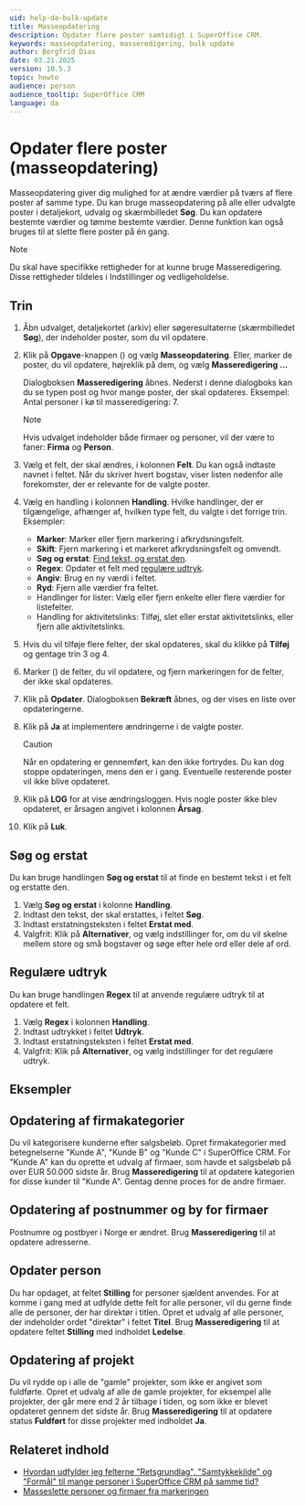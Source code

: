 ```yaml
---
uid: help-da-bulk-update
title: Masseopdatering
description: Opdater flere poster samtidigt i SuperOffice CRM.
keywords: masseopdatering, masseredigering, bulk update
author: Bergfrid Dias
date: 03.21.2025
version: 10.5.3
topic: howto
audience: person
audience_tooltip: SuperOffice CRM
language: da
---
```


# Opdater flere poster (masseopdatering)

Masseopdatering giver dig mulighed for at ændre værdier på tværs af flere poster af samme type. Du kan bruge masseopdatering på alle eller udvalgte poster i detaljekort, udvalg og skærmbilledet **Søg**. Du kan opdatere bestemte værdier og tømme bestemte værdier. Denne funktion kan også bruges til at slette flere poster på én gang.

> [!NOTE]
> Du skal have specifikke rettigheder for at kunne bruge Masseredigering. Disse rettigheder tildeles i Indstillinger og vedligeholdelse.

## Trin

1. Åbn udvalget, detaljekortet (arkiv) eller søgeresultaterne (skærmbilledet **Søg**), der indeholder poster, som du vil opdatere.

2. Klik på **Opgave**-knappen (<i class="ph ph-dots-three-circle-vertical" aria-hidden="true"></i>) og vælg **Masseopdatering**.
    Eller, marker de poster, du vil opdatere, højreklik på dem, og vælg **Masseredigering ...**

    Dialogboksen **Masseredigering** åbnes. Nederst i denne dialogboks kan du se typen post og hvor mange poster, der skal opdateres. Eksempel: Antal personer i kø til masseredigering: 7.

    > [!NOTE]
    > Hvis udvalget indeholder både firmaer og personer, vil der være to faner: **Firma** og **Person**.

3. Vælg et felt, der skal ændres, i kolonnen **Felt**. Du kan også indtaste navnet i feltet. Når du skriver hvert bogstav, viser listen nedenfor alle forekomster, der er relevante for de valgte poster.

4. Vælg en handling i kolonnen **Handling**. Hvilke handlinger, der er tilgængelige, afhænger af, hvilken type felt, du valgte i det forrige trin. Eksempler:

    * **Marker**: Marker eller fjern markering i afkrydsningsfelt.
    * **Skift**: Fjern markering i et markeret afkrydsningsfelt og omvendt.
    * **Søg og erstat**: [Find tekst, og erstat den](#search-and-replace).
    * **Regex**: Opdater et felt med [regulære udtryk](#regex).
    * **Angiv**: Brug en ny værdi i feltet.
    * **Ryd**: Fjern alle værdier fra feltet.
    * Handlinger for lister: Vælg eller fjern enkelte eller flere værdier for listefelter.
    * Handling for aktivitetslinks: Tilføj, slet eller erstat aktivitetslinks, eller fjern alle aktivitetslinks.

5. Hvis du vil tilføje flere felter, der skal opdateres, skal du klikke på **Tilføj** og gentage trin 3 og 4.

6. Marker (<i class="ph ph-check" aria-hidden="true"></i>) de felter, du vil opdatere, og fjern markeringen for de felter, der ikke skal opdateres.

7. Klik på **Opdater**. Dialogboksen **Bekræft** åbnes, og der vises en liste over opdateringerne.

8. Klik på **Ja** at implementere ændringerne i de valgte poster.

   > [!CAUTION]
   > Når en opdatering er gennemført, kan den ikke fortrydes. Du kan dog stoppe opdateringen, mens den er i gang. Eventuelle resterende poster vil ikke blive opdateret.

9. Klik på **LOG** for at vise ændringsloggen. Hvis nogle poster ikke blev opdateret, er årsagen angivet i kolonnen **Årsag**.

10. Klik på **Luk**.

## <a id="search-and-replace"></a>Søg og erstat

Du kan bruge handlingen **Søg og erstat** til at finde en bestemt tekst i et felt og erstatte den.

1. Vælg **Søg og erstat** i kolonne **Handling**.
2. Indtast den tekst, der skal erstattes, i feltet **Søg**.
3. Indtast erstatningsteksten i feltet **Erstat med**.
4. Valgfrit: Klik på **Alternativer**, og vælg indstillinger for, om du vil skelne mellem store og små bogstaver og søge efter hele ord eller dele af ord.

## <a id="regex"></a>Regulære udtryk

Du kan bruge handlingen **Regex** til at anvende regulære udtryk til at opdatere et felt.

1. Vælg **Regex** i kolonnen **Handling**.
2. Indtast udtrykket i feltet **Udtryk**.
3. Indtast erstatningsteksten i feltet **Erstat med**.
4. Valgfrit: Klik på **Alternativer**, og vælg indstillinger for det regulære udtryk.

## Eksempler

## Opdatering af firmakategorier

Du vil kategorisere kunderne efter salgsbeløb. Opret firmakategorier med betegnelserne "Kunde A", "Kunde B" og "Kunde C" i SuperOffice CRM. For "Kunde A" kan du oprette et udvalg af firmaer, som havde et salgsbeløb på over EUR 50.000 sidste år. Brug **Masseredigering** til at opdatere kategorien for disse kunder til "Kunde A". Gentag denne proces for de andre firmaer.

## Opdatering af postnummer og by for firmaer

Postnumre og postbyer i Norge er ændret. Brug **Masseredigering** til at opdatere adresserne.

## Opdater person

Du har opdaget, at feltet **Stilling** for personer sjældent anvendes. For at komme i gang med at udfylde dette felt for alle personer, vil du gerne finde alle de personer, der har direktør i titlen. Opret et udvalg af alle personer, der indeholder ordet "direktør" i feltet **Titel**. Brug **Masseredigering** til at opdatere feltet **Stilling** med indholdet **Ledelse**.

## Opdatering af projekt

Du vil rydde op i alle de "gamle" projekter, som ikke er angivet som fuldførte. Opret et udvalg af alle de gamle projekter, for eksempel alle projekter, der går mere end 2 år tilbage i tiden, og som ikke er blevet opdateret gennem det sidste år. Brug **Masseredigering** til at opdatere status **Fuldført** for disse projekter med indholdet **Ja**.

## Relateret indhold

* [Hvordan udfylder jeg felterne "Retsgrundlag", "Samtykkekilde" og "Formål" til mange personer i SuperOffice CRM på samme tid?][3]
* [Masseslette personer og firmaer fra markeringen][1]

<!-- Referenced links -->
[1]: ../../security/privacy/learn/mass-delete.md
[3]: ../../security/privacy/learn/edit-legal-base.md#bulk

